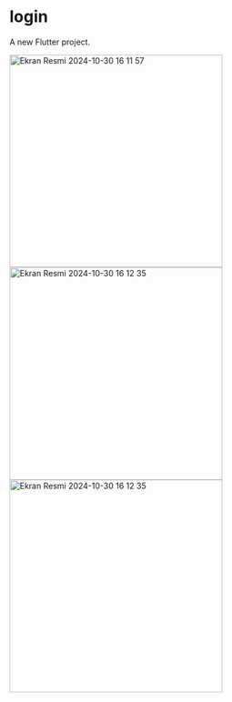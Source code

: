 # login

A new Flutter project.


<img width="374" alt="Ekran Resmi 2024-10-30 16 11 57" src="https://github.com/user-attachments/assets/26d4b015-eb1c-426f-b2a0-2c69ee462ad0">

<img width="374" alt="Ekran Resmi 2024-10-30 16 12 35" src="https://github.com/user-attachments/assets/6b4fc483-71e0-4e12-b2c5-f70833ab4430">

<img width="374" alt="Ekran Resmi 2024-10-30 16 12 35" src="https://github.com/user-attachments/assets/2e0d37c3-e2e6-4761-aa7b-cba1ca556ef7">


